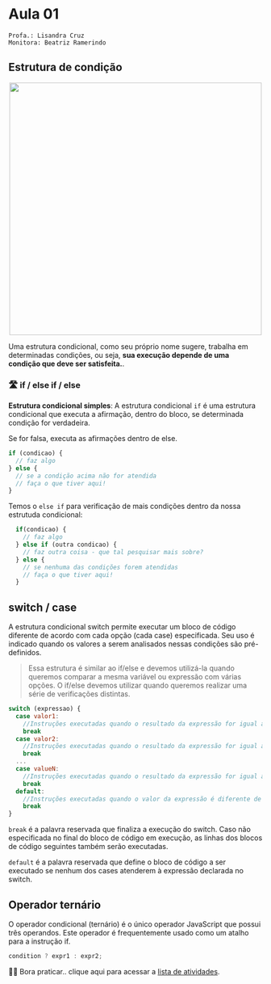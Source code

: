 # Aula 01

```
Profa.: Lisandra Cruz
Monitora: Beatriz Ramerindo
```

## Estrutura de condição

<p align="center">
  <img width="500" src="https://user-images.githubusercontent.com/7760933/218580978-63770ace-c9e5-4ed4-94d0-a24bc5e9f5e1.png">
</p>

Uma estrutura condicional, como seu próprio nome sugere, trabalha em determinadas condições, ou seja, <b>sua execução depende de uma condição que deve ser satisfeita.</b>.

### 🛣 if / else if / else

<b>Estrutura condicional simples</b>: A estrutura condicional `if` é uma estrutura condicional que executa a afirmação, dentro do bloco, se determinada condição for verdadeira.

Se for falsa, executa as afirmações dentro de else.

```javascript
if (condicao) {
  // faz algo
} else {
  // se a condição acima não for atendida
  // faça o que tiver aqui!
}
```

Temos o `else if` para verificação de mais condições dentro da nossa estrutuda condicional:

```javascript
  if(condicao) {
    // faz algo
  } else if (outra condicao) {
    // faz outra coisa - que tal pesquisar mais sobre?
  } else {
    // se nenhuma das condições forem atendidas
    // faça o que tiver aqui!
  }
```

## switch / case

A estrutura condicional switch permite executar um bloco de código diferente de acordo com cada opção (cada case) especificada. Seu uso é indicado quando os valores a serem analisados nessas condições são pré-definidos.

> Essa estrutura é similar ao if/else e devemos utilizá-la quando queremos comparar a mesma variável ou expressão com várias opções. O if/else devemos utilizar quando queremos realizar uma série de verificações distintas.

```javascript
switch (expressao) {
  case valor1:
    //Instruções executadas quando o resultado da expressão for igual á valor1
    break
  case valor2:
    //Instruções executadas quando o resultado da expressão for igual á valor2
    break
  ...
  case valueN:
    //Instruções executadas quando o resultado da expressão for igual á valorN
    break
  default:
    //Instruções executadas quando o valor da expressão é diferente de todos os cases
    break
}

```

`break` é a palavra reservada que finaliza a execução do switch. Caso não especificada no final do bloco de código em execução, as linhas dos blocos de código seguintes também serão executadas.

`default` é a palavra reservada que define o bloco de código a ser executado se nenhum dos cases atenderem à expressão declarada no switch.

## Operador ternário

O operador condicional (ternário) é o único operador JavaScript que possui três operandos. Este operador é frequentemente usado como um atalho para a instrução if.

```javascript
condition ? expr1 : expr2;
```

🏋🏽 Bora praticar.. clique aqui para acessar a [lista de atividades](https://docs.google.com/document/d/1qEdaMjPX9npERnQLLwXl7i9ZkGUPry_ZcNqbrl7J5vo).

